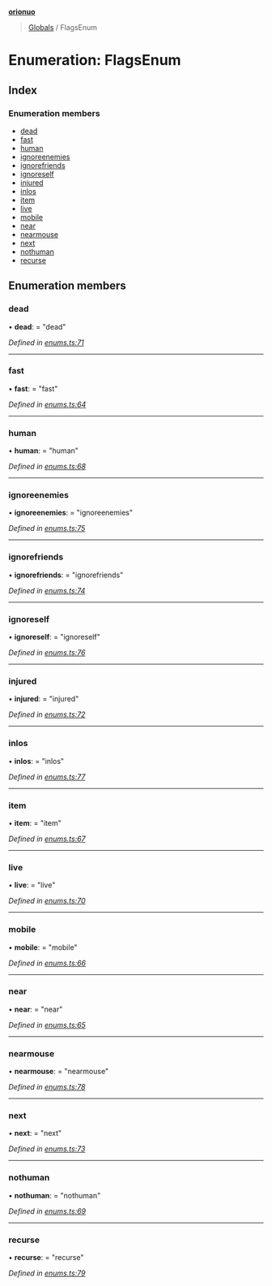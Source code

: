 **[orionuo](../README.md)**

> [Globals](../globals.md) / FlagsEnum

# Enumeration: FlagsEnum

## Index

### Enumeration members

* [dead](flagsenum.md#dead)
* [fast](flagsenum.md#fast)
* [human](flagsenum.md#human)
* [ignoreenemies](flagsenum.md#ignoreenemies)
* [ignorefriends](flagsenum.md#ignorefriends)
* [ignoreself](flagsenum.md#ignoreself)
* [injured](flagsenum.md#injured)
* [inlos](flagsenum.md#inlos)
* [item](flagsenum.md#item)
* [live](flagsenum.md#live)
* [mobile](flagsenum.md#mobile)
* [near](flagsenum.md#near)
* [nearmouse](flagsenum.md#nearmouse)
* [next](flagsenum.md#next)
* [nothuman](flagsenum.md#nothuman)
* [recurse](flagsenum.md#recurse)

## Enumeration members

### dead

•  **dead**:  = "dead"

*Defined in [enums.ts:71](https://github.com/msviha/orionuo/blob/bbe2852/src/enums.ts#L71)*

___

### fast

•  **fast**:  = "fast"

*Defined in [enums.ts:64](https://github.com/msviha/orionuo/blob/bbe2852/src/enums.ts#L64)*

___

### human

•  **human**:  = "human"

*Defined in [enums.ts:68](https://github.com/msviha/orionuo/blob/bbe2852/src/enums.ts#L68)*

___

### ignoreenemies

•  **ignoreenemies**:  = "ignoreenemies"

*Defined in [enums.ts:75](https://github.com/msviha/orionuo/blob/bbe2852/src/enums.ts#L75)*

___

### ignorefriends

•  **ignorefriends**:  = "ignorefriends"

*Defined in [enums.ts:74](https://github.com/msviha/orionuo/blob/bbe2852/src/enums.ts#L74)*

___

### ignoreself

•  **ignoreself**:  = "ignoreself"

*Defined in [enums.ts:76](https://github.com/msviha/orionuo/blob/bbe2852/src/enums.ts#L76)*

___

### injured

•  **injured**:  = "injured"

*Defined in [enums.ts:72](https://github.com/msviha/orionuo/blob/bbe2852/src/enums.ts#L72)*

___

### inlos

•  **inlos**:  = "inlos"

*Defined in [enums.ts:77](https://github.com/msviha/orionuo/blob/bbe2852/src/enums.ts#L77)*

___

### item

•  **item**:  = "item"

*Defined in [enums.ts:67](https://github.com/msviha/orionuo/blob/bbe2852/src/enums.ts#L67)*

___

### live

•  **live**:  = "live"

*Defined in [enums.ts:70](https://github.com/msviha/orionuo/blob/bbe2852/src/enums.ts#L70)*

___

### mobile

•  **mobile**:  = "mobile"

*Defined in [enums.ts:66](https://github.com/msviha/orionuo/blob/bbe2852/src/enums.ts#L66)*

___

### near

•  **near**:  = "near"

*Defined in [enums.ts:65](https://github.com/msviha/orionuo/blob/bbe2852/src/enums.ts#L65)*

___

### nearmouse

•  **nearmouse**:  = "nearmouse"

*Defined in [enums.ts:78](https://github.com/msviha/orionuo/blob/bbe2852/src/enums.ts#L78)*

___

### next

•  **next**:  = "next"

*Defined in [enums.ts:73](https://github.com/msviha/orionuo/blob/bbe2852/src/enums.ts#L73)*

___

### nothuman

•  **nothuman**:  = "nothuman"

*Defined in [enums.ts:69](https://github.com/msviha/orionuo/blob/bbe2852/src/enums.ts#L69)*

___

### recurse

•  **recurse**:  = "recurse"

*Defined in [enums.ts:79](https://github.com/msviha/orionuo/blob/bbe2852/src/enums.ts#L79)*
